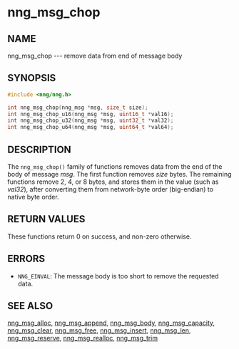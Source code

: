 # nng_msg_chop

## NAME

nng_msg_chop --- remove data from end of message body

## SYNOPSIS

```c
#include <nng/nng.h>

int nng_msg_chop(nng_msg *msg, size_t size);
int nng_msg_chop_u16(nng_msg *msg, uint16_t *val16);
int nng_msg_chop_u32(nng_msg *msg, uint32_t *val32);
int nng_msg_chop_u64(nng_msg *msg, uint64_t *val64);
```

## DESCRIPTION

The `nng_msg_chop()` family of functions removes data from
the end of the body of message _msg_.
The first function removes _size_ bytes.
The remaining functions remove 2, 4, or 8 bytes, and stores them in the value
(such as _val32_),
after converting them from network-byte order (big-endian) to native byte order.

## RETURN VALUES

These functions return 0 on success, and non-zero otherwise.

## ERRORS

- `NNG_EINVAL`: The message body is too short to remove the requested data.

## SEE ALSO

[nng_msg_alloc](nng_msg_alloc.md),
[nng_msg_append](nng_msg_alloc.md),
[nng_msg_body](nng_msg_body.md),
[nng_msg_capacity](nng_msg_capacity.md),
[nng_msg_clear](nng_msg_chop.md),
[nng_msg_free](nng_msg_free.md),
[nng_msg_insert](nng_msg_insert.md),
[nng_msg_len](nng_msg_len.md),
[nng_msg_reserve](nng_msg_reserve.md),
[nng_msg_realloc](nng_msg_realloc.md),
[nng_msg_trim](nng_msg_trim.md)
